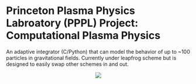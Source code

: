 # Princeton Plasma Physics Labroatory (PPPL) Project: Computational Plasma Physics 
An adaptive integrator (C/Python) that can model the behavior of up to ~100 particles in gravitational fields. Currently under leapfrog scheme but is designed to easily swap other schemes in and out.
<div align = "center">
  <img src = "https://user-images.githubusercontent.com/54038104/102029003-c710bf00-3d7a-11eb-896d-92df1cf57069.jpg"></img>
</div>
